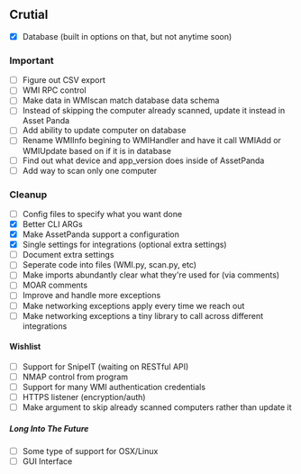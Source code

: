 ## Crutial
- [x] Database (built in options on that, but not anytime soon)

### Important
- [ ] Figure out CSV export
- [ ] WMI RPC control
- [ ] Make data in WMIscan match database data schema
- [ ] Instead of skipping the computer already scanned, update it instead in Asset Panda
- [ ] Add ability to update computer on database
- [ ] Rename WMIInfo begining to WMIHandler and have it call WMIAdd or WMIUpdate based on if it is in database
- [ ] Find out what device and app_version does inside of AssetPanda
- [ ] Add way to scan only one computer

### Cleanup
- [ ] Config files to specify what you want done
- [x] Better CLI ARGs
- [x] Make AssetPanda support a configuration
- [x] Single settings for integrations (optional extra settings)
- [ ] Document extra settings
- [ ] Seperate code into files (WMI.py, scan.py, etc)
- [ ] Make imports abundantly clear what they're used for (via comments)
- [ ] MOAR comments
- [ ] Improve and handle more exceptions
- [ ] Make networking exceptions apply every time we reach out
- [ ] Make networking exceptions a tiny library to call across different integrations

#### Wishlist
- [ ] Support for SnipeIT (waiting on RESTful API)
- [ ] NMAP control from program
- [ ] Support for many WMI authentication credentials
- [ ] HTTPS listener (encryption/auth)
- [ ] Make argument to skip already scanned computers rather than update it

##### Long Into The Future
- [ ] Some type of support for OSX/Linux
- [ ] GUI Interface
